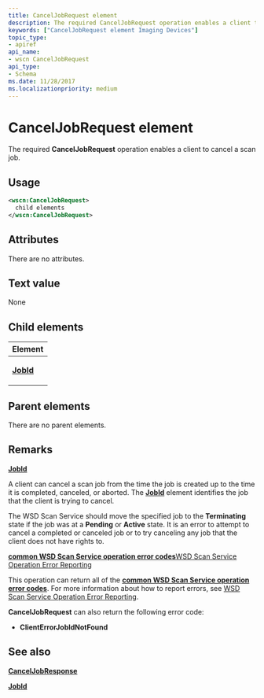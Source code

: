 ```yaml
---
title: CancelJobRequest element
description: The required CancelJobRequest operation enables a client to cancel a scan job.
keywords: ["CancelJobRequest element Imaging Devices"]
topic_type:
- apiref
api_name:
- wscn CancelJobRequest
api_type:
- Schema
ms.date: 11/28/2017
ms.localizationpriority: medium
---
```


# CancelJobRequest element


The required **CancelJobRequest** operation enables a client to cancel a scan job.

## Usage

```xml
<wscn:CancelJobRequest>
  child elements
</wscn:CancelJobRequest>
```

## Attributes

There are no attributes.

## Text value

None

## Child elements


<table>
<colgroup>
<col width="100%" />
</colgroup>
<thead>
<tr class="header">
<th>Element</th>
</tr>
</thead>
<tbody>
<tr class="odd">
<td><p><a href="jobid.md" data-raw-source="[&lt;strong&gt;JobId&lt;/strong&gt;](jobid.md)"><strong>JobId</strong></a></p></td>
</tr>
</tbody>
</table>

## Parent elements


There are no parent elements.

## Remarks

[**JobId**](jobid.md)

A client can cancel a scan job from the time the job is created up to the time it is completed, canceled, or aborted. The [**JobId**](jobid.md) element identifies the job that the client is trying to cancel.

The WSD Scan Service should move the specified job to the **Terminating** state if the job was at a **Pending** or **Active** state. It is an error to attempt to cancel a completed or canceled job or to try canceling any job that the client does not have rights to.

[**common WSD Scan Service operation error codes**](common-wsd-scan-service-operation-error-codes.md)[WSD Scan Service Operation Error Reporting](wsd-scan-service-operation-error-reporting.md)

This operation can return all of the [**common WSD Scan Service operation error codes**](common-wsd-scan-service-operation-error-codes.md). For more information about how to report errors, see [WSD Scan Service Operation Error Reporting](wsd-scan-service-operation-error-reporting.md).

**CancelJobRequest** can also return the following error code:

-   **ClientErrorJobIdNotFound**

## See also


[**CancelJobResponse**](canceljobresponse.md)

[**JobId**](jobid.md)

 

 






